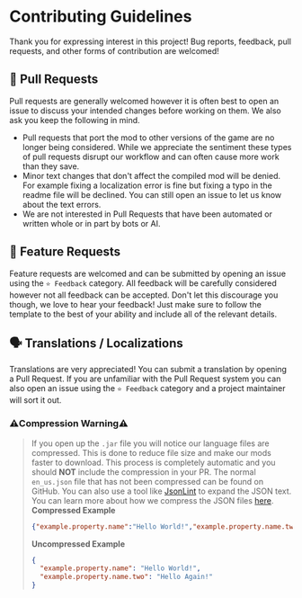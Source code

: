 # Contributing Guidelines
Thank you for expressing interest in this project! Bug reports, feedback, pull requests, and other forms of contribution are welcomed!

## 🚀 Pull Requests
Pull requests are generally welcomed however it is often best to open an issue to discuss your intended changes before working on them. We also ask you keep the following in mind.

- Pull requests that port the mod to other versions of the game are no longer being considered. While we appreciate the sentiment these types of pull requests disrupt our workflow and can often cause more work than they save.
- Minor text changes that don't affect the compiled mod will be denied. For example fixing a localization error is fine but fixing a typo in the readme file will be declined. You can still open an issue to let us know about the text errors.
- We are not interested in Pull Requests that have been automated or written whole or in part by bots or AI. 

## 💌 Feature Requests
Feature requests are welcomed and can be submitted by opening an issue using the `⭐ Feedback` category. All feedback will be carefully considered however not all feedback can be accepted. Don't let this discourage you though, we love to hear your feedback! Just make sure to follow the template to the best of your ability and include all of the relevant details. 

## 🗣️ Translations / Localizations
Translations are very appreciated! You can submit a translation by opening a Pull Request. If you are unfamiliar with the Pull Request system you can also open an issue using the `⭐ Feedback` category and a project maintainer will sort it out.

### ⚠️Compression Warning⚠️
> If you open up the `.jar` file you will notice our language files are compressed. This is done to reduce file size and make our mods faster to download. This process is completely automatic and you should **NOT** include the compression in your PR. The normal `en_us.json` file that has not been compressed can be found on GitHub. You can also use a tool like [JsonLint](https://jsonlint.com/) to expand the JSON text. You can learn more about how we compress the JSON files [here](https://github.com/Darkhax-Minecraft/Bookshelf/blob/1.20.2/gradle/minify_jsons.gradle).    
> **Compressed Example**
> ```json
> {"example.property.name":"Hello World!","example.property.name.two":"Hello Again!"}
> ```
> **Uncompressed Example**
> ```json
> {
>   "example.property.name": "Hello World!",
>   "example.property.name.two": "Hello Again!"
> }
> ```
